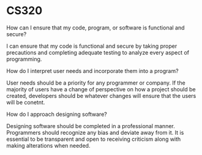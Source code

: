 # CS320

How can I ensure that my code, program, or software is functional and secure?

I can ensure that my code is functional and secure by taking proper precautions and completing adequate testing to analyze every aspect of programming.

How do I interpret user needs and incorporate them into a program?

User needs should be a priority for any programmer or company. If the majority of users have a change of perspective on how a project should be created, developers should be whatever changes will ensure that the users will be conetnt.

How do I approach designing software?

Designing software should be completed in a professional manner. Programmers should recognize any bias and deviate away from it. It is essential to be transparent and open to receiving criticism along with making alterations when needed.

